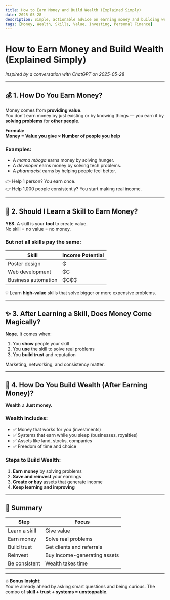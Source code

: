 ```yaml
---
title: How to Earn Money and Build Wealth (Explained Simply)
date: 2025-05-28
description: Simple, actionable advice on earning money and building wealth by providing value, learning high-value skills, and investing for the future.
tags: [Money, Wealth, Skills, Value, Investing, Personal Finance]
---
```



# How to Earn Money and Build Wealth (Explained Simply)

*Inspired by a conversation with ChatGPT on 2025-05-28*

---

## 💰 1. How Do You Earn Money?

Money comes from **providing value**.  
You don’t earn money by just existing or by knowing things — you earn it by **solving problems** for **other people**.

**Formula:**  
**Money = Value you give × Number of people you help**

### Examples:
- A *mama mboga* earns money by solving hunger.
- A *developer* earns money by solving tech problems.
- A *pharmacist* earns by helping people feel better.

👉 Help 1 person? You earn once.  
👉 Help 1,000 people consistently? You start making real income.

---

## 🔧 2. Should I Learn a Skill to Earn Money?

**YES.** A skill is your **tool** to create value.  
No skill = no value = no money.

### But not all skills pay the same:

| Skill | Income Potential |
|-------|------------------|
| Poster design | ₵ |
| Web development | ₵₵ |
| Business automation | ₵₵₵₵ |

💡 Learn **high-value** skills that solve bigger or more expensive problems.

---

## ✨ 3. After Learning a Skill, Does Money Come Magically?

**Nope.** It comes when:

1. You **show** people your skill
2. You **use** the skill to solve real problems
3. You **build trust** and reputation

Marketing, networking, and consistency matter.

---

## 💼 4. How Do You Build Wealth (After Earning Money)?

**Wealth ≠ Just money.**

### Wealth includes:
- ✅ Money that works for you (investments)
- ✅ Systems that earn while you sleep (businesses, royalties)
- ✅ Assets like land, stocks, companies
- ✅ Freedom of time and choice

### Steps to Build Wealth:
1. **Earn money** by solving problems
2. **Save and reinvest** your earnings
3. **Create or buy** assets that generate income
4. **Keep learning and improving**

---

## 🌱 Summary

| Step | Focus |
|------|-------|
| Learn a skill | Give value |
| Earn money | Solve real problems |
| Build trust | Get clients and referrals |
| Reinvest | Buy income-generating assets |
| Be consistent | Wealth takes time |

---

🔥 **Bonus Insight**:  
You're already ahead by asking smart questions and being curious. The combo of **skill + trust + systems = unstoppable**.

